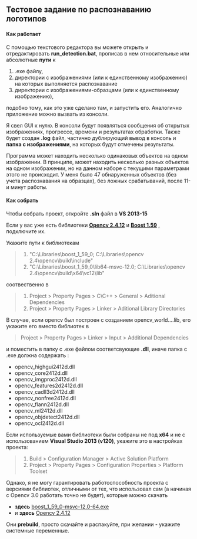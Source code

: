 ## Тестовое задание по распознаванию логотипов

#### Как работает

С помощью текстового редактора вы можете открыть и отредактировать **run_detection.bat**, прописав в нем относительные или абсолютные **пути** к

1. .exe файлу, 
2. директории с изображениями (или к единственному изображению) на которых выполняется распознавание
3. директории с изображениями-образцами (или к единственному изображению), 

подобно тому, как это уже сделано там, и запустить его. Аналогично приложение можно вызвать из консоли.

Я свел GUI к нулю. В консоли будут появляться сообщения об открытых изображениях, прогрессе, времени и результатах обработки. Также будет создан **.log** файл, частично дублирующий вывод в консоль и **папка с изображениями**, на которых будут отмечены результаты. 

Программа может находить несколько одинаковых объектов на одном изображении. В принципе, может находить несколько разных объектов на одном изображении, но на данном наборе с текущими параметрами этого не происходит. У меня было 47 обнаруженных объектов (без учета распознавания на образцах), без ложных срабатываний, после 11-и минут работы. 

####  Как собрать

Чтобы собрать проект, откройте **.sln** файл в **VS 2013-15**

Если у вас уже есть библиотеки [**Opencv 2.4.12**](http://opencv.org/downloads.html) и [**Boost 1.59**](https://sourceforge.net/projects/boost/files/boost-binaries/1.59.0/) , подключите их.

Укажите пути к библиотекам
> 1. "C:\Libraries\boost_1_59_0; C:\Libraries\opencv 2.4\opencv\build\include"
> 2. "C:\Libraries\boost_1_59_0\lib64-msvc-12.0; C:\Libraries\opencv 2.4\opencv\build\x64\vc12\lib"

соотвественно в
> 1. Project > Property Pages > C\C++ > General > Aditional Dependencies
> 2. Project > Property Pages > Linker > Aditional Library Directories

В случае, если opencv был построен с созданием opencv_world....lib, его укажите его вместо библиотек в 
> Project > Property Pages > Linker > Input > Additional Dependencies 

и поместить в папку с .exe файлом соответсвующие **.dll**, иначе папка с .exe должна содержать :

* opencv_highgui2412d.dll 
* opencv_core2412d.dll 
* opencv_imgproc2412d.dll 
* opencv_features2d2412d.dll 
* opencv_cadll3d2412d.dll 
* opencv_nonfree2412d.dll 
* opencv_flann2412d.dll 
* opencv_ml2412d.dll 
* opencv_objdetect2412d.dll 
* opencv_ocl2412d.dll 

Если используемые вами библиотеки были собраны не под **x64** и не с использованием **Visual Studio 2013 (v120)**, укажите это в настройках проекта:

> 1. Build > Configuration Manager > Active Solution Platform
> 2. Project > Property Pages > Configuration Properties > Platform Toolset 

Однако, я не могу гарантировать работоспособность проекта с версиями библиотек, отличными от тех, что использовал сам (а начиная с Opencv 3.0 работать точно не будет), которые можно скачать 
* **здесь** [boost_1_59_0-msvc-12.0-64.exe](https://sourceforge.net/projects/boost/files/boost-binaries/1.59.0/)
* и **здесь** [Opencv 2.4.12](http://opencv.org/downloads.html)

Они **prebuild**, просто скачайте и распакуйте, при желании - укажите системные переменные. 

